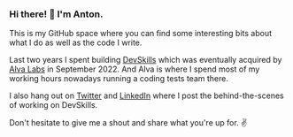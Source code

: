 ### Hi there! 👋 I'm Anton.

This is my GitHub space where you can find some interesting bits about what I do as well as the code I write.

Last two years I spent building [DevSkills](http://devskills.co/) which was eventually acquired by [Alva Labs](alvalabs.io) in September 2022. And Alva is where I spend most of my working hours nowadays running a coding tests team there.  

I also hang out on [Twitter](https://twitter.com/fenskexyz) and [LinkedIn](https://www.linkedin.com/in/fenske/) where I post the behind-the-scenes of working on DevSkills.

Don't hesitate to give me a shout and share what you're up for. ✌️ 
